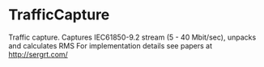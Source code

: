 # TrafficCapture
Traffic capture. Captures IEC61850-9.2 stream (5 - 40 Mbit/sec), unpacks and calculates RMS
For implementation details see papers at http://sergrt.com/
